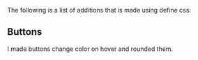The following is a list of additions that is made using define css:

<h2>Buttons</h2>
I made buttons change color on hover and rounded them.

